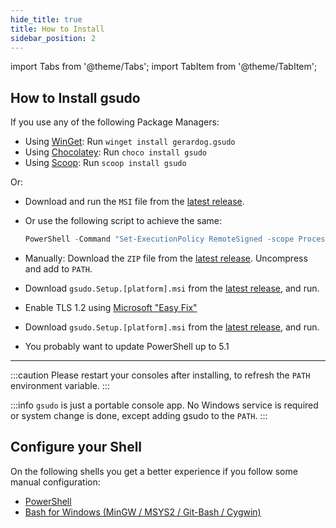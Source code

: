 ```yaml
---
hide_title: true 
title: How to Install
sidebar_position: 2
---
```

import Tabs from '@theme/Tabs';
import TabItem from '@theme/TabItem';

## How to Install gsudo

<Tabs>
  <TabItem value="W10" label="On Windows 10/11" default>

If you use any of the following Package Managers:

- Using [WinGet](https://github.com/microsoft/winget-cli/releases): Run `winget install gerardog.gsudo`
- Using [Chocolatey](https://chocolatey.org/install): Run  `choco install gsudo`
- Using [Scoop](https://scoop.sh): Run `scoop install gsudo`

Or:

- Download and run the `MSI` file from the [latest release](https://github.com/gerardog/gsudo/releases/latest).
- Or use the following script to achieve the same:  
  ```powershell
  PowerShell -Command "Set-ExecutionPolicy RemoteSigned -scope Process; [Net.ServicePointManager]::SecurityProtocol = 'Tls12'; iwr -useb https://raw.githubusercontent.com/gerardog/gsudo/master/installgsudo.ps1 | iex"
  ```
- Manually: Download the `ZIP` file from the [latest release](https://github.com/gerardog/gsudo/releases/latest). Uncompress and add to `PATH`.


  </TabItem>
  <TabItem value="W8" label="Windows 8.1">

- Download `gsudo.Setup.[platform].msi` from the [latest release](https://github.com/gerardog/gsudo/releases/latest), and run.


  </TabItem>
  <TabItem value="W7" label="Windows 7 SP1">


- Enable TLS 1.2 using [Microsoft "Easy Fix"](https://support.microsoft.com/en-us/topic/update-to-enable-tls-1-1-and-tls-1-2-as-default-secure-protocols-in-winhttp-in-windows-c4bd73d2-31d7-761e-0178-11268bb10392#bkmk_easy)
- Download `gsudo.Setup.[platform].msi` from the [latest release](https://github.com/gerardog/gsudo/releases/latest), and run.
- You probably want to update PowerShell up to 5.1


  </TabItem>
</Tabs>

---

:::caution
Please restart your consoles after installing, to refresh the `PATH` environment variable.
:::


:::info
`gsudo` is just a portable console app. No Windows service is required or system change is done, except adding gsudo to the `PATH`.
:::


## Configure your Shell

On the following shells you get a better experience if you follow some manual configuration:

- [PowerShell](usage/powershell#powershell-profile-config)
- [Bash for Windows (MinGW / MSYS2 / Git-Bash / Cygwin)](usage/bash-for-windows#bash-profile-config)
